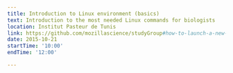 ```yaml
---
title: Introduction to Linux environment (basics)
text: Introduction to the most needed Linux commands for biologists
location: Institut Pasteur de Tunis
link: https://github.com/mozillascience/studyGroup#how-to-launch-a-new-event
date: 2015-10-21
startTime: '10:00'
endTime: '12:00'

---
```

